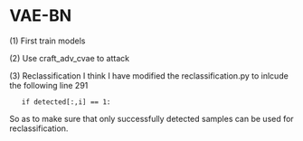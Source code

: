 # VAE-BN
(1) First train models

(2) Use craft_adv_cvae to attack

(3) Reclassification
   I think I have modified the reclassification.py to inlcude the following line 291
    
       if detected[:,i] == 1: 
    
   So as to make sure that only successfully detected samples can be used for reclassification.
